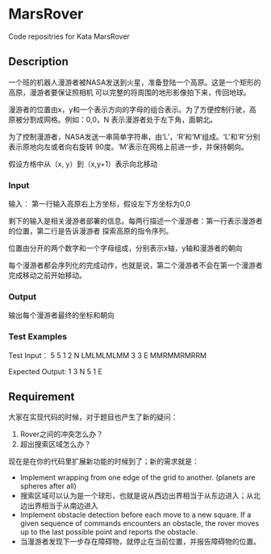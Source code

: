 # MarsRover
Code repositries for Kata MarsRover

## Description
一个班的机器人漫游者被NASA发送到火星，准备登陆一个高原。这是一个矩形的高原，漫游者要保证照相机
可以完整的将周围的地形影像拍下来，传回地球。
 
 
漫游者的位置由x，y和一个表示方向的字母的组合表示。为了方便控制行驶，高原被分割成网格。例如：0,0，N
表示漫游者处于左下角，面朝北。
 
为了控制漫游者，NASA发送一串简单字符串，由‘L’，‘R’和‘M’组成。‘L'和’R'分别表示原地向左或者向右旋转
90度。‘M’表示在网格上前进一步，并保持朝向。
 
假设方格中从（x, y）到（x,y+1）表示向北移动
 
### Input
输入：
第一行输入高原右上方坐标，假设左下方坐标为0,0
 
剩下的输入是相关漫游者部署的信息。每两行描述一个漫游者：第一行表示漫游者的位置，第二行是告诉漫游者
探索高原的指令序列。
 
位置由分开的两个数字和一个字母组成，分别表示x轴，y轴和漫游者的朝向
 
每个漫游者都会序列化的完成动作，也就是说，第二个漫游者不会在第一个漫游者完成移动之前开始移动。
 
### Output
输出每个漫游者最终的坐标和朝向

### Test Examples
Test Input：
5 5
1 2 N
LMLMLMLMM
3 3 E
MMRMMRMRRM
 
Expected Output:
1 3 N
5 1 E


## Requirement
大家在实现代码的时候，对于题目也产生了新的疑问：
1.	Rover之间的冲突怎么办？
2.	超出搜索区域怎么办？

现在是在你的代码里扩展新功能的时候到了；新的需求就是：
* Implement wrapping from one edge of the grid to another. (planets are spheres after all)
* 搜索区域可以认为是一个球形，也就是说从西边出界相当于从东边进入；从北边出界相当于从南边进入 
* Implement obstacle detection before each move to a new square. If a given sequence of commands encounters an obstacle, the rover moves up to the last possible point and reports the obstacle.
* 当漫游者发现下一步存在障碍物，就停止在当前位置，并报告障碍物的位置。
